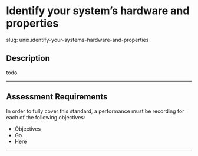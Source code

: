 
# Identify your system’s hardware and properties

slug: unix.identify-your-systems-hardware-and-properties

## Description
todo


---
## Assessment Requirements
In order to fully cover this standard, a performance must be recording for each of the following objectives:

- Objectives
- Go
- Here


---
